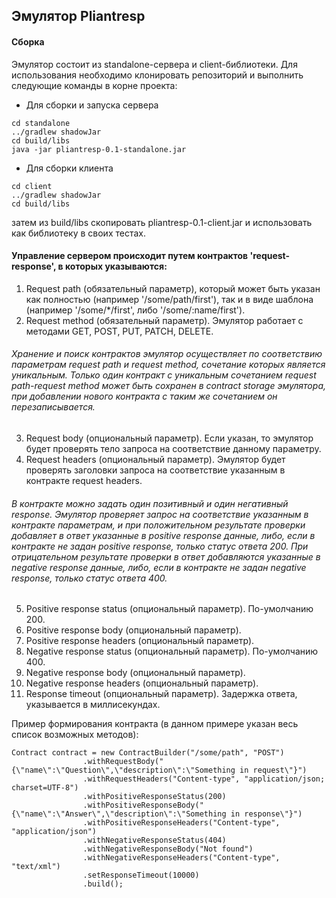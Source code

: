 ## Эмулятор Pliantresp

#### Сборка
Эмулятор состоит из standalone-сервера и client-библиотеки.
Для использования необходимо клонировать репозиторий и выполнить следующие команды в корне проекта:
* Для сборки и запуска сервера
```
cd standalone
../gradlew shadowJar
cd build/libs
java -jar pliantresp-0.1-standalone.jar
```
* Для сборки клиента
```
cd client
../gradlew shadowJar
cd build/libs
```
затем из build/libs скопировать pliantresp-0.1-client.jar и использовать как библиотеку в своих тестах.


#### Управление сервером происходит путем контрактов 'request-response', в которых указываются:
1. Request path (обязательный параметр), который может быть указан как полностью (например '/some/path/first'), так и в виде шаблона (например '/some/\*/first', либо '/some/:name/first').
2. Request method (обязательный параметр). Эмулятор работает с методами GET, POST, PUT, PATCH, DELETE.
###### Хранение и поиск контрактов эмулятор осуществляет по соответствию параметрам request path и request method, сочетание которых является уникальным. Только один контракт с уникальным сочетанием request path-request method может быть сохранен в contract storage эмулятора, при добавлении нового контракта с таким же сочетанием он перезаписывается.
3. Request body (опциональный параметр). Если указан, то эмулятор будет проверять тело запроса на соответствие данному параметру.
4. Request headers (опциональный параметр). Эмулятор будет проверять заголовки запроса на соответствие указанным в контракте request headers.
###### В контракте можно задать один позитивный и один негативный response. Эмулятор проверяет запрос на соответствие указанным в контракте параметрам, и при положительном результате проверки добавляет в ответ указанные в positive response данные, либо, если в контракте не задан positive response, только статус ответа 200. При отрицательном результате проверки в ответ добавляются указанные в negative response данные, либо, если в контракте не задан negative response, только статус ответа 400.
5. Positive response status (опциональный параметр). По-умолчанию 200.
6. Positive response body (опциональный параметр).
7. Positive response headers (опциональный параметр).
8. Negative response status (опциональный параметр). По-умолчанию 400.
9. Negative response body (опциональный параметр).
10. Negative response headers (опциональный параметр).
11. Response timeout (опциональный параметр). Задержка ответа, указывается в миллисекундах.


Пример формирования контракта (в данном примере указан весь список возможных методов):
```
Contract contract = new ContractBuilder("/some/path", "POST")
                .withRequestBody("{\"name\":\"Question\",\"description\":\"Something in request\"}")
                .withRequestHeaders("Content-type", "application/json; charset=UTF-8")
                .withPositiveResponseStatus(200)
                .withPositiveResponseBody("{\"name\":\"Answer\",\"description\":\"Something in response\"}")
                .withPositiveResponseHeaders("Content-type", "application/json")
                .withNegativeResponseStatus(404)
                .withNegativeResponseBody("Not found")
                .withNegativeResponseHeaders("Content-type", "text/xml")
                .setResponseTimeout(10000)
                .build();
```
